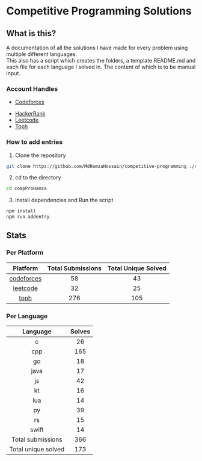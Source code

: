 # Competitive Programming Solutions

## What is this?

A documentation of all the solutions I have made for every problem using multiple different languages.\
This also has a script which creates the folders, a template README.md and each file for each language I solved in. The content of which is to be manual input.

### Account Handles

<!-- - [AtCoder](https://atcoder.jp/users/HamzaHossain) -->
- [Codeforces](https://codeforces.com/profile/hamzahossain)
<!-- - [Codechef](https://www.codechef.com/users/hamzahossain) -->
- [HackerRank](https://www.hackerrank.com/profile/hamzahossain)
- [Leetcode](https://leetcode.com/u/hamzahossain/)
- [Toph](https://toph.co/u/hamzahossain)

### How to add entries

1. Clone the repository

```bash
git clone https://github.com/MdHamzaHossain/competitive-programming ./compProHamza
```

2. cd to the directory

```sh
cd compProHamza
```

3. Install dependencies and Run the script

```sh
npm install
npm run addentry
```

## Stats

### Per Platform

|               Platform              | Total Submissions | Total Unique Solved |
| :---------------------------------: | :---------------: | :-----------------: |
| [codeforces](<./solves/codeforces>) |         58        |          43         |
|   [leetcode](<./solves/leetcode>)   |         32        |          25         |
|       [toph](<./solves/toph>)       |        276        |         105         |

### Per Language

|       Language      | Solves |
| :-----------------: | :----: |
|          c          |   26   |
|         cpp         |   165  |
|          go         |   18   |
|         java        |   17   |
|          js         |   42   |
|          kt         |   16   |
|         lua         |   14   |
|          py         |   39   |
|          rs         |   15   |
|        swift        |   14   |
|  Total submissions  |   366  |
| Total unique solved |   173  |
